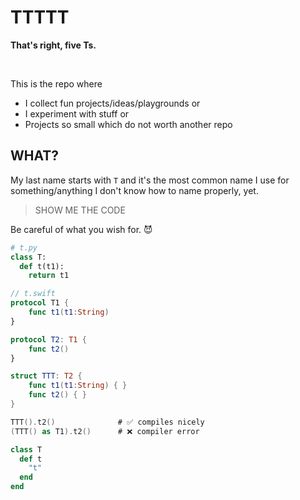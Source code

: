 # TTTTT

**That's right, five Ts.**

<br>

This is the repo where 
* I collect fun projects/ideas/playgrounds or
* I experiment with stuff or
* Projects so small which do not worth another repo

## WHAT?

My last name starts with `T` and it's the most common name I use for
something/anything I don't know how to name properly, yet.

> SHOW ME THE CODE

Be careful of what you wish for. 😈

```python
# t.py
class T:
  def t(t1):
    return t1
```

```swift
// t.swift
protocol T1 {
    func t1(t1:String)
}

protocol T2: T1 {
    func t2()
}

struct TTT: T2 {
    func t1(t1:String) { }
    func t2() { }
}

TTT().t2()              # ✅ compiles nicely
(TTT() as T1).t2()      # ❌ compiler error
```

```ruby
class T
  def t
    "t"
  end
end
```
